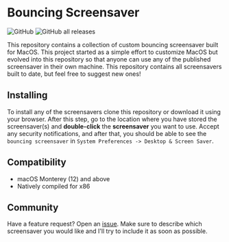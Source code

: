 # Bouncing Screensaver

![GitHub](https://img.shields.io/github/license/ribeiropdiogo/bouncing-screensaver)
![GitHub all releases](https://img.shields.io/github/downloads/ribeiropdiogo/bouncing-screensaver/total?style=flat-square)

This repository contains a collection of custom bouncing screensaver built for MacOS. This project started as a simple effort to customize MacOS but evolved into this repository so that anyone can use any of the published screensaver in their own machine. This repository contains all screensavers built to date, but feel free to suggest new ones!

## Installing

To install any of the screensavers clone this repository or download it using your browser. After this step, go to the location where you have stored the screensaver(s) and **double-click** the **screensaver** you want to use. Accept any security notifications, and after that, you should be able to see the `bouncing screensaver` in `System Preferences -> Desktop & Screen Saver`.

## Compatibility

- macOS Monterey (12) and above
- Natively compiled for x86

## Community

Have a feature request? Open an [issue](https://github.com/ribeiropdiogo/bouncing-screensaver/issues/new). Make sure to describe which screensaver you would like and I'll try to include it as soon as possible.
